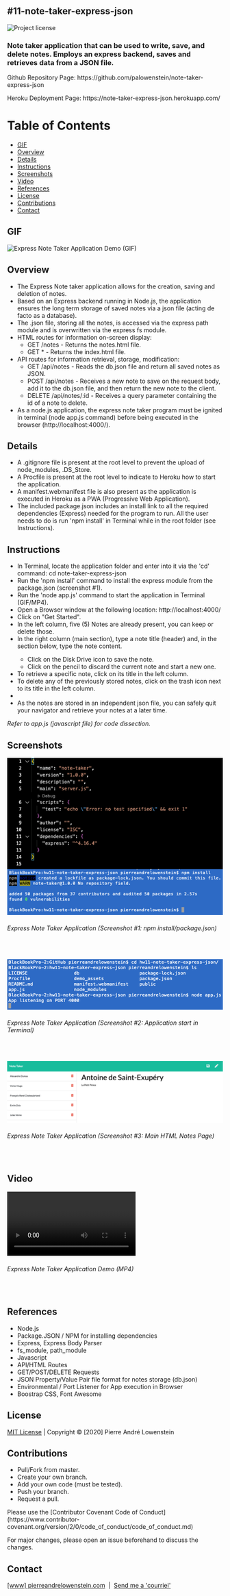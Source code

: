 ## #11-note-taker-express-json 
![Project license](https://img.shields.io/badge/license-MIT,https://choosealicense.com/licenses/mit/-brightgreen)

<h3>Note taker application that can be used to write, save, and delete notes. Employs an express backend, saves and retrieves data from a JSON file.</h3>
<p>Github Repository Page: https://github.com/palowenstein/note-taker-express-json</p>
<p>Heroku Deployment Page: https://note-taker-express-json.herokuapp.com/</p>

# Table of Contents
  * [GIF](#Gif)
  * [Overview](#Overview)
  * [Details](#Details)
  * [Instructions](#Instructions)
  * [Screenshots](#Screenshots)
  * [Video](#Video)
  * [References](#References)
  * [License](#License)
  * [Contributions](#Contributions)
  * [Contact](#Contact)

## GIF
![Express Note Taker Application Demo (GIF)](./demo_assets/ucla-hw11-express-note-taker-application-demo.gif "Express Note Taker Application Demo (GIF)")

## Overview
<ul>
<li>The Express Note taker application allows for the creation, saving and deletion of notes.</li>
<li>Based on an Express backend running in Node.js, the application ensures the long term storage of saved notes via a json file (acting de facto as a database).
<li>The .json file, storing all the notes, is accessed via the express path module and is overwritten via the express fs module.</li>
<li>HTML routes for information on-screen display:
    <ul>
    <li>GET /notes - Returns the notes.html file.</li>
    <li>GET * - Returns the index.html file.</li>
    </ul>
</li>
<li>API routes for information retrieval, storage, modification:
    <ul>
    <li>GET /api/notes - Reads the db.json file and return all saved notes as JSON.</li>
    <li>POST /api/notes - Receives a new note to save on the request body, add it to the db.json file, and then return the new note to the client.</li>
    <li>DELETE /api/notes/:id - Receives a query parameter containing the id of a note to delete.</li>
    </ul>
</li>
<li>As a node.js application, the express note taker program must be ignited in terminal (node app.js command) before being executed in the browser (http://localhost:4000/).</li>
</ul>

## Details
<ul>
<li>A .gitignore file is present at the root level to prevent the upload of node_modules, .DS_Store.</li>
<li>A Procfile is present at the root level to indicate to Heroku how to start the application.</li>
<li>A manifest.webmanifest file is also present as the application is executed in Heroku as a PWA (Progressive Web Application).</li>
<li>The included package.json includes an install link to all the required dependencies (Express) needed for the program to run. All the user needs to do is run 'npm install' in Terminal while in the root folder (see Instructions).</li>
</ul>

## Instructions
<ul>
<li>In Terminal, locate the application folder and enter into it via the 'cd' command: cd note-taker-express-json</li>
<li>Run the 'npm install' command to install the express module from the package.json (screenshot #1).</li>
<li>Run the 'node app.js' command to start the application in Terminal (GIF/MP4).</li>
<li>Open a Browser window at the following location: http://localhost:4000/</li>
<li>Click on "Get Started".</li>
<li>In the left column, five (5) Notes are already present, you can keep or delete those.</li>
<li>In the right column (main section), type a note title (header) and, in the section below, type the note content.</li>
  <ul>
      <li>Click on the Disk Drive icon to save the note.</li>
      <li>Click on the pencil to discard the current note and start a new one.</li>
  </ul>
<li>To retrieve a specific note, click on its title in the left column.</li>
<li>To delete any of the previously stored notes, click on the trash icon next to its title in the left column.<li>
<li>As the notes are stored in an independent json file, you can safely quit your navigator and retrieve your notes at a later time.</li>
</ul>

<p><i>Refer to app.js (javascript file) for code dissection.</i></p>

## Screenshots
![Express Note Taker Application (Screenshot #1: npm install/package.json)](./demo_assets/ucla-hw11-express-note-taker-application-npm-install-package-json.png?raw=true "Express Note Taker Application (Screenshot #1: npm install/package.json)")
<h6>Express Note Taker Application (Screenshot #1: npm install/package.json)</h6>
<br />

![Express Note Taker Application (Screenshot #2: Application start in Terminal)](./demo_assets/ucla-hw11-express-note-taker-application-terminal-start.png?raw=true "Express Note Taker Application (Screenshot #2: Application start in Terminal)")
<h6>Express Note Taker Application (Screenshot #2: Application start in Terminal)</h6>
<br />

![Express Note Taker Application (Screenshot #3: Main HTML Notes Page)](./demo_assets/ucla-hw11-express-note-taker-application-main-html-notes-page.png?raw=true "Express Note Taker Application (Screenshot #3: Main HTML Notes Page)")
<h6>Express Note Taker Application (Screenshot #3: Main HTML Notes Page)</h6>
<br />

## Video
![Express Note Taker Application Demo (MP4)](./demo_assets/ucla-hw11-express-note-taker-application-demo.mp4 "Express Note Taker Application Demo (MP4)")
<h6>Express Note Taker Application Demo (MP4)</h6>
<br />

## References
<ul>
<li>Node.js</li>
<li>Package.JSON / NPM for installing dependencies</li>
<li>Express, Express Body Parser</li>
<li>fs_module, path_module</li>
<li>Javascript</li>
<li>API/HTML Routes</li>
<li>GET/POST/DELETE Requests</li>
<li>JSON Property/Value Pair file format for notes storage (db.json)</li>
<li>Environmental / Port Listener for App execution in Browser</li>
<li>Boostrap CSS, Font Awesome</li>
</ul>

 ## License
<p>
<a href="./MITlicense.txt">MIT License</a> | Copyright © [2020] Pierre André Lowenstein
</p>

 ## Contributions
<ul>
<li>Pull/Fork from master.</li>
<li>Create your own branch.</li>
<li>Add your own code (must be tested).</li>
<li>Push your branch.</li>
<li>Request a pull.</li>
</ul>

<p>Please use the [Contributor Covenant Code of Conduct](https://www.contributor-covenant.org/version/2/0/code_of_conduct/code_of_conduct.md)</p>
<p>For major changes, please open an issue beforehand to discuss the changes.</p>

 ## Contact
<p>
<a href="http://pierreandrelowenstein.com" title="[www] Pierre Andr&eacute; Lowenstein" target="_blank">[www] pierreandrelowenstein.com</a>
&nbsp;|&nbsp;
<a href="mailto:soundtrackspecialist@gmail.com" title="Courriel">Send me a 'courriel'</a>
</p>